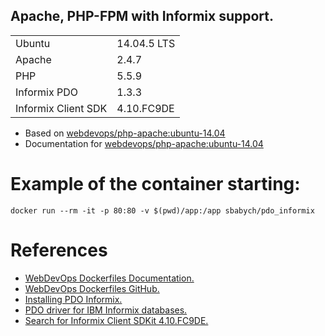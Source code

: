 ## Apache, PHP-FPM with Informix support.

|   |   |
|---|---|
| Ubuntu | 14.04.5 LTS |
| Apache | 2.4.7 |
| PHP | 5.5.9 |
| Informix PDO | 1.3.3 |
| Informix Client SDK | 4.10.FC9DE |

* Based on [webdevops/php-apache:ubuntu-14.04](https://hub.docker.com/r/webdevops/php-apache/)
* Documentation for [webdevops/php-apache:ubuntu-14.04](http://dockerfile.readthedocs.io/en/latest/content/DockerImages/dockerfiles/php-apache.html)

# Example of the container starting:
``docker run --rm -it -p 80:80 -v $(pwd)/app:/app sbabych/pdo_informix``

# References

* [WebDevOps Dockerfiles Documentation.](http://dockerfile.readthedocs.io/)
* [WebDevOps Dockerfiles GitHub.](https://github.com/webdevops/Dockerfile)
* [Installing PDO Informix.](https://gist.github.com/natsu90/6787b254929355c34e63)
* [PDO driver for IBM Informix databases.](https://pecl.php.net/package/PDO_INFORMIX)
* [Search for Informix Client SDKit 4.10.FC9DE.](https://www-01.ibm.com/marketing/iwm/tnd/search.jsp?rs=ifxdl)
